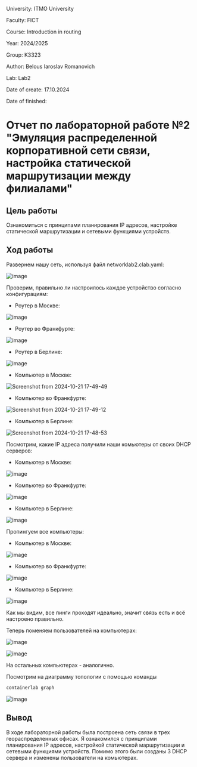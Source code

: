 University: ITMO University

Faculty: FICT

Course: Introduction in routing

Year: 2024/2025

Group: K3323

Author: Belous Iaroslav Romanovich

Lab: Lab2

Date of create: 17.10.2024

Date of finished:

# Отчет по лабораторной работе №2 "Эмуляция распределенной корпоративной сети связи, настройка статической маршрутизации между филиалами" #

## Цель работы ##
Ознакомиться с принципами планирования IP адресов, настройке статической маршрутизации и сетевыми функциями устройств.

## Ход работы ##

Развернем нашу сеть, используя файл networklab2.clab.yaml:

![image](https://github.com/user-attachments/assets/30a8efb0-cce2-4548-a1bc-b626fde252e3)

Проверим, правильно ли настроилось каждое устройство согласно конфигурациям:

- Роутер в Москве:

![image](https://github.com/user-attachments/assets/b832d508-7127-4010-98dc-99c016eee9bc)

- Роутер во Франкфурте:

![image](https://github.com/user-attachments/assets/8f324a6e-ec8e-475e-9c75-8775acdd09cb)

- Роутер в Берлине:

![image](https://github.com/user-attachments/assets/652fc4fb-2434-4a58-9bdf-d6566367d511)

- Компьютер в Москве:

![Screenshot from 2024-10-21 17-49-49](https://github.com/user-attachments/assets/7c1788ba-bfa5-4498-b91b-a6005bb94261)

- Компьютер во Франкфурте:

![Screenshot from 2024-10-21 17-49-12](https://github.com/user-attachments/assets/048102fb-66b1-4503-b042-c78b5aeb6671)

- Компьютер в Берлине:

![Screenshot from 2024-10-21 17-48-53](https://github.com/user-attachments/assets/04a6ad2f-c5c0-4b33-9fb2-53a0635ed457)

Посмотрим, какие IP адреса получили наши комьютеры от своих DHCP серверов:

- Компьютер в Москве:

![image](https://github.com/user-attachments/assets/d9ed2d22-00f3-4cab-a0f1-3005e8d7c9e4)

- Компьютер во Франкфурте:

![image](https://github.com/user-attachments/assets/b826486d-2bcd-4d97-97ee-bad85a85bdc1)

- Компьютер в Берлине:

![image](https://github.com/user-attachments/assets/c97a6ae8-feb0-4878-ad60-f4198d2b7247)

Пропингуем все компьютеры:

- Компьютер в Москве:

![image](https://github.com/user-attachments/assets/80292e78-ec45-40d1-b1dd-aaac53ad8208)

- Компьютер во Франкфурте:

![image](https://github.com/user-attachments/assets/b52468d1-4d07-440b-bd6d-a123bfdc5954)

- Компьютер в Берлине:

![image](https://github.com/user-attachments/assets/4da9b6d1-c6bd-46ce-8147-f7d3a6404d92)

Как мы видим, все пинги проходят идеально, значит связь есть и всё настроено правильно.

Теперь поменяем пользователей на компьютерах:

![image](https://github.com/user-attachments/assets/4d79f47d-b391-4480-b279-1f2f7626c84b)

![image](https://github.com/user-attachments/assets/d8fc1517-b214-42fa-b21d-472f55b8c763)

На остальных компьютерах - аналогично.

Посмотрим на диаграмму топологии с помощью команды 

```sh
containerlab graph 
```

![image](https://github.com/user-attachments/assets/1ef3e6b3-88ca-4be4-a87c-5e2642c9357b)

## Вывод ##

В ходе лабораторной работы была построена сеть связи в трех геораспределенных офисах. Я ознакомился с принципами планирования IP адресов, настройкой статической маршрутизации и сетевыми функциями устройств. Помимо этого были созданы 3 DHCP сервера и изменены пользователи на комьютерах.
